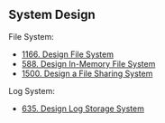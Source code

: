 ## System Design

File System:

- [1166. Design File System](https://leetcode-cn.com/problems/design-file-system/)
- [588. Design In-Memory File System](https://leetcode-cn.com/problems/design-in-memory-file-system/)
- [1500. Design a File Sharing System](https://leetcode-cn.com/problems/design-a-file-sharing-system/)



Log System:

- [635. Design Log Storage System](https://leetcode-cn.com/problems/design-log-storage-system/)


